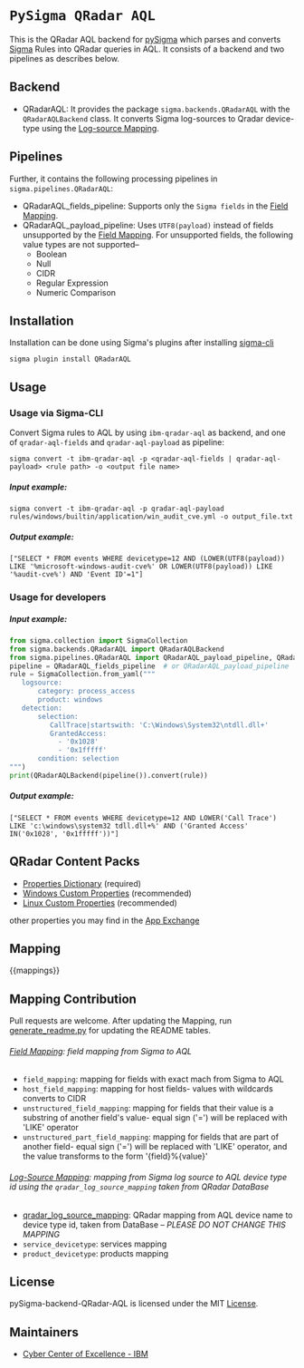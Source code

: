 # `PySigma QRadar AQL`
This is the QRadar AQL backend for [pySigma](https://github.com/SigmaHQ/pySigma) which parses and converts [Sigma](https://github.com/SigmaHQ/sigma) Rules into QRadar queries in AQL. It consists of a backend and two pipelines as describes below.


## Backend
- QRadarAQL: It provides the package `sigma.backends.QRadarAQL` with the `QRadarAQLBackend` class.
It converts Sigma log-sources to Qradar device-type using the [Log-source Mapping](./README.md#log-source-mapping).


## Pipelines
Further, it contains the following processing pipelines in `sigma.pipelines.QRadarAQL`:
- QRadarAQL_fields_pipeline: Supports only the `Sigma fields` in the [Field Mapping](./README.md#field-mapping).
- QRadarAQL_payload_pipeline: Uses `UTF8(payload)` instead of fields unsupported by the [Field Mapping](./README.md#field-mapping). For unsupported fields, the following value types are not supported–
   * Boolean
   * Null
   * CIDR
   * Regular Expression
   * Numeric Comparison


## Installation
Installation can be done using Sigma's plugins after installing [sigma-cli](https://github.com/SigmaHQ/sigma-cli#Installation)
```
sigma plugin install QRadarAQL
```

## Usage

### Usage via Sigma-CLI
Convert Sigma rules to AQL by using `ibm-qradar-aql` as backend, and one of `qradar-aql-fields` and `qradar-aql-payload` as pipeline:
```
sigma convert -t ibm-qradar-aql -p <qradar-aql-fields | qradar-aql-payload> <rule path> -o <output file name>
```

##### Input example:
```
sigma convert -t ibm-qradar-aql -p qradar-aql-payload rules/windows/builtin/application/win_audit_cve.yml -o output_file.txt
```

##### Output example:
```
["SELECT * FROM events WHERE devicetype=12 AND (LOWER(UTF8(payload)) LIKE '%microsoft-windows-audit-cve%' OR LOWER(UTF8(payload)) LIKE '%audit-cve%') AND 'Event ID'=1"]
```

### Usage for developers

##### Input example:
```python
from sigma.collection import SigmaCollection
from sigma.backends.QRadarAQL import QRadarAQLBackend
from sigma.pipelines.QRadarAQL import QRadarAQL_payload_pipeline, QRadarAQL_fields_pipeline
pipeline = QRadarAQL_fields_pipeline  # or QRadarAQL_payload_pipeline
rule = SigmaCollection.from_yaml("""
   logsource:
       category: process_access
       product: windows
   detection:
       selection:
          CallTrace|startswith: 'C:\Windows\System32\ntdll.dll+'
          GrantedAccess:
            - '0x1028'
            - '0x1fffff'
       condition: selection
""")
print(QRadarAQLBackend(pipeline()).convert(rule))
```

##### Output example:
```
["SELECT * FROM events WHERE devicetype=12 AND LOWER('Call Trace') LIKE 'c:\windows\system32 tdll.dll+%' AND ('Granted Access' IN('0x1028', '0x1fffff'))"]
```

## QRadar Content Packs
- [Properties Dictionary](https://exchange.xforce.ibmcloud.com/hub/extension/73f46b27280d30a4b8ec4685da391b1c) (required)
- [Windows Custom Properties](https://exchange.xforce.ibmcloud.com/hub/extension/IBMQRadar:MicrosoftWindowsCustomProperties) (recommended)
- [Linux Custom Properties](https://exchange.xforce.ibmcloud.com/hub/extension/427f5d543cb917916619e6abafc26404) (recommended)

other properties you may find in the [App Exchange](https://exchange.xforce.ibmcloud.com/hub)

## Mapping
{{mappings}}

## Mapping Contribution
Pull requests are welcome. After updating the Mapping, run [generate_readme.py](./sigma/generate_readme.py) for updating the README tables.

###### [Field Mapping](./sigma/pipelines/QRadarAQL/QRadarAQL.py): field mapping from Sigma to AQL
- `field_mapping`: mapping for fields with exact mach from Sigma to AQL
- `host_field_mapping`: mapping for host fields- values with wildcards converts to CIDR
- `unstructured_field_mapping`: mapping for fields that their value is a substring of another field's value- equal sign ('=') will be replaced with 'LIKE' operator
- `unstructured_part_field_mapping`: mapping for fields that are part of another field- equal sign ('=') will be replaced with 'LIKE' operator, and the value transforms to the form '{field}%{value}' 

###### [Log-Source Mapping](./sigma/backends/QRadarAQL/QRadarAQL.py): mapping from Sigma log source to AQL device type id using the `qradar_log_source_mapping` taken from QRadar DataBase
- [qradar_log_source_mapping](./sigma/pipelines/QRadarAQL/QRadarAQL.py): QRadar mapping from AQL device name to device type id, taken from  DataBase – *PLEASE DO NOT CHANGE THIS MAPPING*
- `service_devicetype`: services mapping
- `product_devicetype`: products mapping

## License
pySigma-backend-QRadar-AQL is licensed under the MIT [License](./LICENSE).

## Maintainers
* [Cyber Center of Excellence - IBM](https://github.com/noaakl/)
